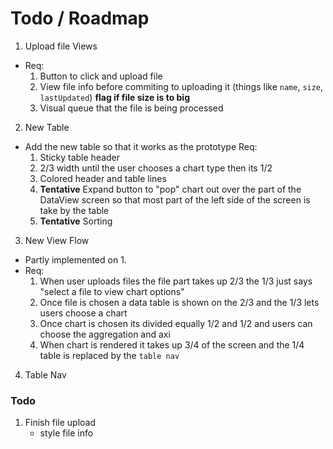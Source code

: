 # Todo / Roadmap

1. Upload file Views

- Req:
  1. Button to click and upload file
  2. View file info before commiting to uploading it (things like `name`,
     `size`, `lastUpdated`) **flag if file size is to big**
  3. Visual queue that the file is being processed

2. New Table

- Add the new table so that it works as the prototype Req:
  1. Sticky table header
  2. 2/3 width until the user chooses a chart type then its 1/2
  3. Colored header and table lines
  4. **Tentative** Expand button to "pop" chart out over the part of the
     DataView screen so that most part of the left side of the screen is take by
     the table
  5. **Tentative** Sorting

3. New View Flow

- Partly implemented on 1.
- Req:
  1. When user uploads files the file part takes up 2/3 the 1/3 just says
     "select a file to view chart options"
  2. Once file is chosen a data table is shown on the 2/3 and the 1/3 lets users
     choose a chart
  3. Once chart is chosen its divided equally 1/2 and 1/2 and users can choose
     the aggregation and axi
  4. When chart is rendered it takes up 3/4 of the screen and the 1/4 table is
     replaced by the `table nav`

4. Table Nav

### Todo

1. Finish file upload
   - style file info

